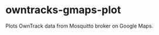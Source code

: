 owntracks-gmaps-plot
====================

Plots OwnTrack data from Mosquitto broker on Google Maps.
